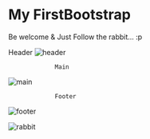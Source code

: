 # My FirstBootstrap

Be welcome & Just Follow the rabbit... :p

               
  Header ![header](https://user-images.githubusercontent.com/101474322/163858218-caf1d3ea-7079-43b4-aed9-b0ddc512f0d5.jpg)

                 Main
![main](https://user-images.githubusercontent.com/101474322/163858220-b733ca6c-a1bc-4011-99b8-e401ce339e29.jpg)

                 Footer
![footer](https://user-images.githubusercontent.com/101474322/163858212-9037e418-4fd2-420e-9a81-0f5fe3f081ef.jpg)


![rabbit](https://user-images.githubusercontent.com/101474322/163858221-01f3c67e-fe1e-427b-ab9e-15d36a5a5cab.jpg)
